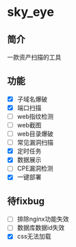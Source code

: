 # sky_eye

## 简介
一款资产扫描的工具

## 功能
* [x] 子域名爆破
* [x] 端口扫描
* [ ] web指纹检测
* [ ] web截图
* [ ] web目录爆破
* [ ] 常见漏洞扫描
* [x] 定时任务
* [x] 数据展示
* [ ] CPE漏洞检测
* [x] 一键部署

## 待fixbug
* [ ] 排除nginx功能失效
* [ ] 数据库数据id失效
* [x] css无法加载
